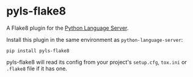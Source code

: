 # pyls-flake8

A Flake8 plugin for the
[Python Language Server](https://github.com/palantir/python-language-server).

Install this plugin in the same environment as `python-language-server`:

```shell
pip install pyls-flake8
```

pyls-flake8 will read its config from your project's ``setup.cfg``,
``tox.ini`` or ``.flake8`` file if it has one.
